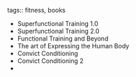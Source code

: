tags:: fitness, books

- Superfunctional Training 1.0
- Superfunctional Training 2.0
- Functional Training and Beyond
- The art of Expressing the Human Body
- Convict Conditioning
- Convict Conditioning 2
-
